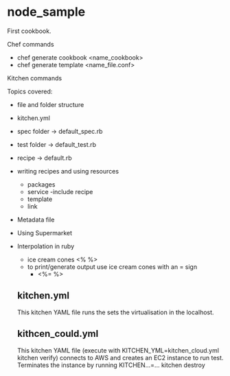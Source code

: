 # node_sample

First cookbook.

Chef commands
- chef generate cookbook <name_cookbook>
- chef generate template <name_file.conf>

Kitchen commands


Topics covered:
- file and folder structure
- kitchen.yml
- spec folder -> default_spec.rb
- test folder -> default_test.rb
- recipe -> default.rb
- writing recipes and using resources
  - packages
  - service
  -include recipe
  - template
  - link
- Metadata file
- Using Supermarket


- Interpolation in ruby
  - ice cream cones <% %>
  - to print/generate output use ice cream cones with an = sign
    - <%= %>

  ## kitchen.yml
  This kitchen YAML file runs the sets the virtualisation in the localhost.

  ## kithcen_could.yml
  This kitchen YAML file (execute with KITCHEN_YML=kitchen_cloud.yml kitchen verify) connects to AWS and creates an EC2 instance to run test. Terminates the instance by running KITCHEN...=... kitchen destroy
